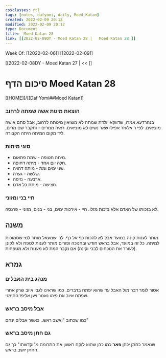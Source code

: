 ```yaml
---
cssclasses: rtl
tags: [notes, dafyomi, daily, Moed_Katan] 
created: 2022-02-09 20:12
modified: 2022-02-09 20:12
type: Document
title:  Moed Katan 28
link: [[2022-02-09DY - Moed Katan 28 |   Moed Katan 28 ]]
---
```

Week Of: [[2022-02-06]]
[[2022-02-09]]

[[2022-02-08DY - Moed Katan 27 | << ]] 

# סיכום הדף  Moed Katan 28

[[HOME]]/[[Daf Yomi##Moed Katan]]

### הוצאת מיטת אשה שמתה לרחוב 
בנהרדעא אמרו, שדווקא יולדת שמתה לא מוציאין מיטתה לרחוב, אבל סתם אישה מוציאים.
לפי ר אלעזר אפילו שאר נשים לא מוציאים. ראיה ממרים - ותקבר שם מרים, ליד מקום המיתה היתה הקבורה. 
### סוגי מיתות
- מיתה חטופה - שמת פתאום.
- חלה יום אחד - מיתה דחופה.
- שני ימים ומת - מיתה דחויה. 
- שלשה - גערה. 
- ארבעה - נזיפה.
- חצישה - מיתת כל אדם.
### חיי בני ומזוני
לא בזכותו של האדם אלא בזכות מזלו. חיי - אירכות ימים, בני - בנים, מזוני - פרנסה.
## משנה
מותר לענות קינה במועד אבל לא להכות כף אל כף. 
לר ישמעאל מותר למי שסמוכות למיתה. 
כל זה במועד, אבל בראש חודש ובחנוכה ופורים מותר לענות לטפח ולא לקונן (לעורר את הנוכחים לבכי וקינה) אם נקבר המת לא מענות ולא מטפחות.
## גמרא
### מנהג בית האבלים
אסור לומר דבר מול האבל עד שהוא יפתח בדברים. כמו שראינו לגבי איוב שרק אחרי שפתח איוב את פיהו נאמר ויען אליפז התימני.
### אבל מיסב בראש
כמו שכתוב "ואשב ראש.. כאשר אבלים ינחם" 
### גם חתן מיסב בראש 
שנאמר כחתן יכהן **פאר** כמו כהן שהוא לוקח ראשון את התרומה מ"וקדשתו" כך גם החתן יושב בראש.

